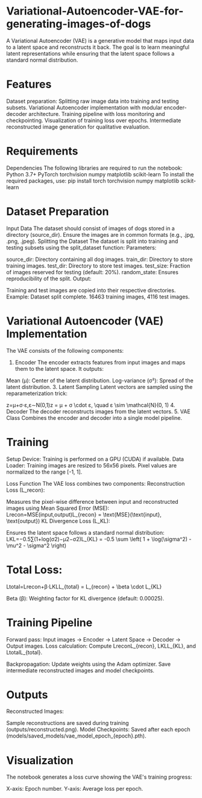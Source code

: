 # Variational-Autoencoder-VAE-for-generating-images-of-dogs
A Variational Autoencoder (VAE) is a generative model that maps input data to a latent space and reconstructs it back. The goal is to learn meaningful latent representations while ensuring that the latent space follows a standard normal distribution.

# Features
Dataset preparation: Splitting raw image data into training and testing subsets.
Variational Autoencoder implementation with modular encoder-decoder architecture.
Training pipeline with loss monitoring and checkpointing.
Visualization of training loss over epochs.
Intermediate reconstructed image generation for qualitative evaluation.


# Requirements
Dependencies
The following libraries are required to run the notebook:
Python 3.7+
PyTorch
torchvision
numpy
matplotlib
scikit-learn
To install the required packages, use:
pip install torch torchvision numpy matplotlib scikit-learn


# Dataset Preparation
Input Data
The dataset should consist of images of dogs stored in a directory (source_dir). Ensure the images are in common formats (e.g., .jpg, .png, .jpeg).
Splitting the Dataset
The dataset is split into training and testing subsets using the split_dataset function:
Parameters:


source_dir: Directory containing all dog images.
train_dir: Directory to store training images.
test_dir: Directory to store test images.
test_size: Fraction of images reserved for testing (default: 20%).
random_state: Ensures reproducibility of the split.
Output:


Training and test images are copied into their respective directories.
Example:
 Dataset split complete. 16463 training images, 4116 test images.



# Variational Autoencoder (VAE) Implementation
The VAE consists of the following components:
1. Encoder
The encoder extracts features from input images and maps them to the latent space. It outputs:

Mean (μ): Center of the latent distribution.
Log-variance (σ²): Spread of the latent distribution.
3. Latent Sampling
Latent vectors are sampled using the reparameterization trick:

z=μ+σ⋅ε,ε∼N(0,1)z = μ + σ \cdot ε, \quad ε \sim \mathcal{N}(0, 1)
4. Decoder
The decoder reconstructs images from the latent vectors.
5. VAE Class
Combines the encoder and decoder into a single model pipeline.

# Training
Setup
Device: Training is performed on a GPU (CUDA) if available.
Data Loader:
Training images are resized to 56x56 pixels.
Pixel values are normalized to the range [-1, 1].

Loss Function
The VAE loss combines two components:
Reconstruction Loss (L_recon):


Measures the pixel-wise difference between input and reconstructed images using Mean Squared Error (MSE): Lrecon=MSE(input,output)L_{recon} = \text{MSE}(\text{input}, \text{output})
KL Divergence Loss (L_KL):


Ensures the latent space follows a standard normal distribution: LKL=−0.5∑(1+log⁡(σ2)−μ2−σ2)L_{KL} = -0.5 \sum \left( 1 + \log(\sigma^2) - \mu^2 - \sigma^2 \right)
# Total Loss:

 Ltotal=Lrecon+β⋅LKLL_{total} = L_{recon} + \beta \cdot L_{KL}

Beta (β): Weighting factor for KL divergence (default: 0.00025).
# Training Pipeline

Forward pass: Input images → Encoder → Latent Space → Decoder → Output images.
Loss calculation: Compute LreconL_{recon}, LKLL_{KL}, and LtotalL_{total}.

Backpropagation: Update weights using the Adam optimizer.
Save intermediate reconstructed images and model checkpoints.

# Outputs
Reconstructed Images:

Sample reconstructions are saved during training (outputs/reconstructed.png).
Model Checkpoints:
Saved after each epoch (models/saved_models/vae_model_epoch_{epoch}.pth).

# Visualization
The notebook generates a loss curve showing the VAE's training progress:

X-axis: Epoch number.
Y-axis: Average loss per epoch.
